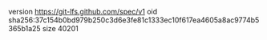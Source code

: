 version https://git-lfs.github.com/spec/v1
oid sha256:37c154b0bd979b250c3d6e3fe81c1333ec10f617ea4605a8ac9774b5365b1a25
size 40201
